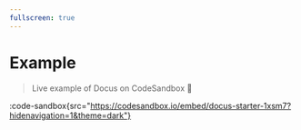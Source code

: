 ```yaml
---
fullscreen: true
---
```


# Example

> Live example of Docus on CodeSandbox :eyes:

:code-sandbox{src="https://codesandbox.io/embed/docus-starter-1xsm7?hidenavigation=1&theme=dark"}
